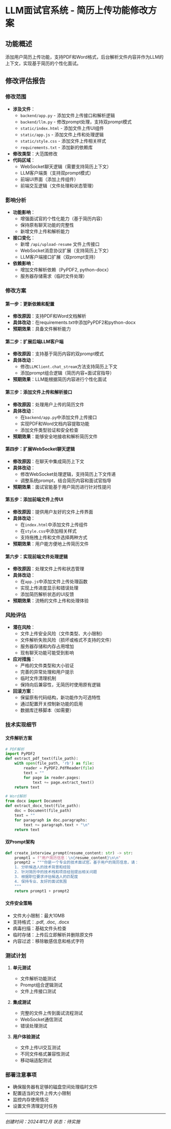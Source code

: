 # LLM面试官系统 - 简历上传功能修改方案

## 功能概述
添加用户简历上传功能，支持PDF和Word格式，后台解析文件内容并作为LLM的上下文，实现基于简历的个性化面试。

## 修改评估报告

### 修改范围
- **涉及文件**：
  - `backend/app.py` - 添加文件上传接口和解析逻辑
  - `backend/llm.py` - 修改prompt处理，支持双prompt模式
  - `static/index.html` - 添加文件上传UI组件
  - `static/app.js` - 添加文件上传和处理逻辑
  - `static/style.css` - 添加文件上传相关样式
  - `requirements.txt` - 添加新的依赖库
- **修改类型**：大范围修改
- **代码区域**：
  - WebSocket聊天逻辑（需要支持简历上下文）
  - LLM客户端类（支持双prompt模式）
  - 前端UI界面（添加上传组件）
  - 前端交互逻辑（文件处理和状态管理）

### 影响分析
- **功能影响**：
  - 增强面试官的个性化能力（基于简历内容）
  - 保持原有聊天功能的完整性
  - 新增文件上传和解析能力
- **接口变化**：
  - 新增 `/api/upload-resume` 文件上传接口
  - WebSocket消息协议扩展（支持简历上下文）
  - LLM客户端接口扩展（双prompt支持）
- **依赖影响**：
  - 增加文件解析依赖（PyPDF2, python-docx）
  - 服务器存储需求（临时文件处理）

### 修改方案

#### 第一步：更新依赖和配置
- **修改原因**：支持PDF和Word文档解析
- **具体改动**：在requirements.txt中添加PyPDF2和python-docx
- **预期效果**：具备文件解析能力

#### 第二步：扩展后端LLM客户端
- **修改原因**：支持基于简历内容的双prompt模式
- **具体改动**：
  - 修改`LLMClient.chat_stream`方法支持简历上下文
  - 添加prompt组合逻辑（简历内容+面试官指导）
- **预期效果**：LLM能根据简历内容进行个性化面试

#### 第三步：添加文件上传和解析接口
- **修改原因**：处理用户上传的简历文件
- **具体改动**：
  - 在`backend/app.py`中添加文件上传接口
  - 实现PDF和Word文档内容提取功能
  - 添加文件类型验证和安全检查
- **预期效果**：能够安全地接收和解析简历文件

#### 第四步：扩展WebSocket聊天逻辑
- **修改原因**：在聊天中集成简历上下文
- **具体改动**：
  - 修改WebSocket处理逻辑，支持简历上下文传递
  - 调整系统prompt，结合简历内容和面试官指导
- **预期效果**：面试官能基于用户简历进行针对性提问

#### 第五步：添加前端文件上传UI
- **修改原因**：提供用户友好的文件上传界面
- **具体改动**：
  - 在`index.html`中添加文件上传组件
  - 在`style.css`中添加相关样式
  - 支持拖拽上传和文件选择两种方式
- **预期效果**：用户能方便地上传简历文件

#### 第六步：实现前端文件处理逻辑
- **修改原因**：处理文件上传和状态管理
- **具体改动**：
  - 在`app.js`中添加文件上传处理函数
  - 实现上传进度显示和错误处理
  - 添加简历解析状态的UI反馈
- **预期效果**：流畅的文件上传和处理体验

### 风险评估
- **潜在风险**：
  - 文件上传安全风险（文件类型、大小限制）
  - 文件解析失败风险（损坏或格式不支持的文件）
  - 服务器存储和内存占用增加
  - 现有聊天功能可能受到影响
- **应对措施**：
  - 严格的文件类型和大小验证
  - 完善的异常处理和用户提示
  - 临时文件清理机制
  - 保持向后兼容性，无简历时使用原有逻辑
- **回滚方案**：
  - 保留原有代码结构，新功能作为可选特性
  - 通过配置开关控制新功能的启用
  - 数据库迁移脚本（如需要）

### 技术实现细节

#### 文件解析方案
```python
# PDF解析
import PyPDF2
def extract_pdf_text(file_path):
    with open(file_path, 'rb') as file:
        reader = PyPDF2.PdfReader(file)
        text = ""
        for page in reader.pages:
            text += page.extract_text()
    return text

# Word解析  
from docx import Document
def extract_docx_text(file_path):
    doc = Document(file_path)
    text = ""
    for paragraph in doc.paragraphs:
        text += paragraph.text + "\n"
    return text
```

#### 双Prompt架构
```python
def create_interview_prompt(resume_content: str) -> str:
    prompt1 = f"用户简历信息：\n{resume_content}\n\n"
    prompt2 = """你是一个专业的技术面试官。基于用户的简历信息，请：
    1. 分析候选人的技术背景和经验
    2. 针对简历中的技术栈和项目经验提出相关问题
    3. 根据职位要求评估候选人的匹配度
    4. 保持专业、友好的面试氛围
    """
    return prompt1 + prompt2
```

#### 文件安全策略
- 文件大小限制：最大10MB
- 支持格式：.pdf, .doc, .docx
- 病毒扫描：基础文件头检查
- 临时存储：上传后立即解析并删除原文件
- 内容过滤：移除敏感信息和格式字符

### 测试计划
1. **单元测试**
   - 文件解析功能测试
   - Prompt组合逻辑测试
   - 文件上传接口测试

2. **集成测试**
   - 完整的文件上传到面试流程测试
   - WebSocket通信测试
   - 错误处理测试

3. **用户体验测试**
   - 文件上传UI交互测试
   - 不同文件格式兼容性测试
   - 移动端适配测试

### 部署注意事项
- 确保服务器有足够的磁盘空间处理临时文件
- 配置适当的文件上传大小限制
- 监控内存使用情况
- 设置文件清理定时任务

---
*创建时间：2024年12月*
*状态：待实施* 